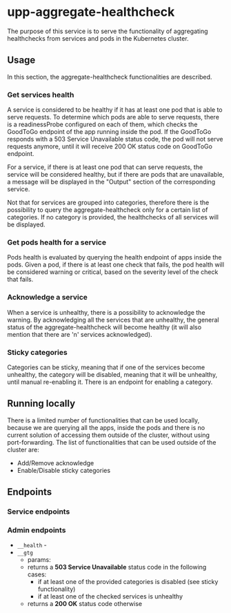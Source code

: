 # upp-aggregate-healthcheck
The purpose of this service is to serve the functionality of aggregating healthchecks from services and pods in the Kubernetes cluster.

## Usage
 In this section, the aggregate-healthcheck functionalities are described.
### Get services health
 A service is considered to be healthy if it has at least one pod that is able to serve requests. To determine which pods are able to serve requests,
 there is a readinessProbe configured on each of them,  which checks the GoodToGo endpoint of the app running inside the pod. If the GoodToGo responds
 with a 503 Service Unavailable status code, the pod will not serve requests anymore, until it will receive 200 OK status code on GoodToGo endpoint.

 For a service, if there is at least one pod that can serve requests, the service will be considered healthy, but if there are pods that are unavailable,
 a message will be displayed in the "Output" section of the corresponding service.

 Not that for services are grouped into categories, therefore there is the possibility to query the aggregate-healthcheck only for a certain list of categories.
 If no category is provided, the healthchecks of all services will be displayed.
 
### Get pods health for a service
 Pods health is evaluated by querying the health endpoint of apps inside the pods. Given a pod, if there is at least one check that fails,
  the pod health will be considered warning or critical, based on the severity level of the check that fails.
### Acknowledge a service
 When a service is unhealthy, there is a possibility to acknowledge the warning. By acknowledging all the services that are unhealthy,
 the general status of the aggregate-healthcheck will become healthy (it will also mention that there are 'n' services acknowledged).
### Sticky categories
 Categories can be sticky, meaning that if one of the services become unhealthy, the category will be disabled, meaning that it will be unhealthy,
  until manual re-enabling it. There is an endpoint for enabling a category.
## Running locally
 There is a limited number of functionalities that can be used locally, because we are querying all the apps, inside the pods and there is no current
  solution of accessing them outside of the cluster, without using port-forwarding.
 The list of functionalities that can be used outside of the cluster are:
  * Add/Remove acknowledge
  * Enable/Disable sticky categories

## Endpoints

### Service endpoints

### Admin endpoints
 * `__health` -
 * `__gtg`
    - params:
    - returns a __503 Service Unavailable__ status code in the following cases:
       - if at least one of the provided categories is disabled (see sticky functionality)
       - if at least one of the checked services is unhealthy
    - returns a __200 OK__ status code otherwise
